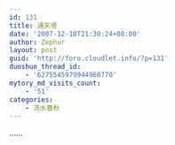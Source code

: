 ```yaml
---
id: 131
title: 通天塔
date: '2007-12-10T21:30:24+08:00'
author: Zephur
layout: post
guid: 'http://foro.cloudlet.info/?p=131'
duoshuo_thread_id:
    - '6275545979944960770'
mytory_md_visits_count:
    - '51'
categories:
    - 流水春秋
---
```


……